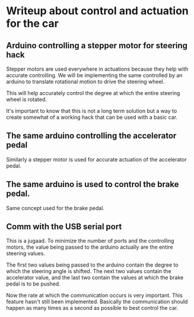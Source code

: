 # Writeup about control and actuation for the car

## Arduino controlling a stepper motor for steering hack

Stepper motors are used everywhere in actuations because they help with accurate controlling. We will be implementing the same controlled by an arduino to translate rotational motion to drive the steering wheel.

This will help accurately control the degree at which the entire steering wheel is rotated.

It's important to know that this is not a long term solution but a way to create somewhat of a working hack that can be used with a basic car.

## The same arduino controlling the accelerator pedal

Similarly a stepper motor is used for accurate actuation of the accelerator pedal.

## The same arduino is used to control the brake pedal.

Same concept used for the brake pedal.

## Comm with the USB serial port 

This is a jugaad. To minimize the number of ports and the controlling motors, the value being passed to the arduino actually are the entire steering values.

The first two values being passed to the arduino contain the degree to which the steering angle is shifted. The next two values contain the accelerator value, and the last two contain the values at which the brake pedal is to be pushed.

Now the rate at which the communication occurs is very important. This feature hasn't still been implemented. Basically the communication should happen as many times as a second as possible to best control the car.
